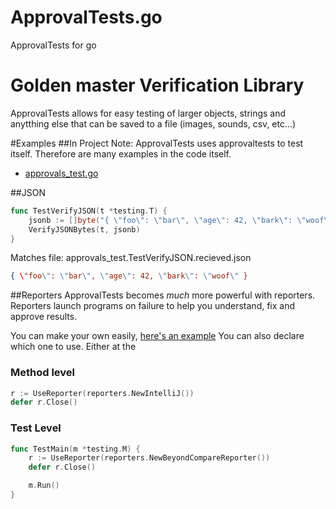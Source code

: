 # ApprovalTests.go

ApprovalTests for go



# Golden master Verification Library
ApprovalTests allows for easy testing of larger objects, strings and anytthing else that can be saved to a file (images, sounds, csv,  etc...)

#Examples
##In Project
Note: ApprovalTests uses approvaltests to test itself. Therefore are many examples in the code itself.

 * [approvals_test.go](approvals_test.go)

##JSON


```go
func TestVerifyJSON(t *testing.T) {
	jsonb := []byte("{ \"foo\": \"bar\", \"age\": 42, \"bark\": \"woof\" }")
	VerifyJSONBytes(t, jsonb)
}
```
Matches file: approvals_test.TestVerifyJSON.recieved.json

```json
{ \"foo\": \"bar\", \"age\": 42, \"bark\": \"woof\" }
```

##Reporters
ApprovalTests becomes *much* more powerful with reporters. Reporters launch programs on failure to help you understand, fix and approve results.

You can make your own easily, [here's an example](reporters/beyond_compare.go)
You can also declare which one to use. Either at the 
### Method level
```go
r := UseReporter(reporters.NewIntelliJ())
defer r.Close()
```
### Test Level
```go
func TestMain(m *testing.M) {
	r := UseReporter(reporters.NewBeyondCompareReporter())
	defer r.Close()

	m.Run()
}
```
